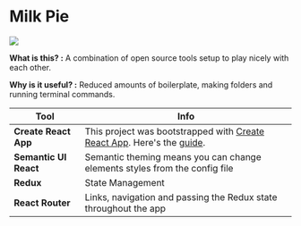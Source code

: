 # Milk Pie


![](https://i.imgur.com/0dlBpUi.png)


**What is this? :**
A combination of open source tools setup to play nicely with each other.

**Why is it useful? :**
Reduced amounts of boilerplate, making folders and running terminal commands.

| Tool  | Info |
| ------------- | ------------- |
| **Create React App**  | This project was bootstrapped with [Create React App](https://github.com/facebookincubator/create-react-app). Here's the [guide](https://github.com/facebookincubator/create-react-app/blob/master/packages/react-scripts/template/README.md).  |
| **Semantic UI React**  | Semantic theming means you can change elements styles from the config file  |
| **Redux**  | State Management  |
| **React Router**  | Links, navigation and passing the Redux state throughout the app  |
